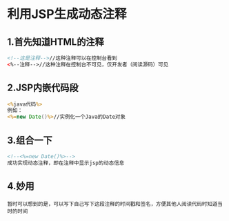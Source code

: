 # 利用JSP生成动态注释

## 1.首先知道HTML的注释

```html
<!--这是注释-->//这种注释可以在控制台看到
<%--注释-->//这种注释在控制台不可见，仅开发者（阅读源码）可见
```

## 2.JSP内嵌代码段

```jsp
<%java代码%>
例如：
<%=new Date()%>//实例化一个Java的Date对象
```

## 3.组合一下

```HTML
<!--<%=new Date()%>-->
成功实现动态注释，即在注释中显示jsp的动态信息
```

## 4.妙用

```
暂时可以想到的是，可以写下自己写下这段注释的时间戳和签名，方便其他人阅读代码时知道当时的时间
```

